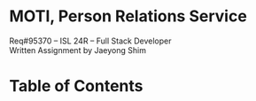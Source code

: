 # MOTI, Person Relations Service

Req#95370 – ISL 24R – Full Stack Developer \
Written Assignment by Jaeyong Shim

# Table of Contents

